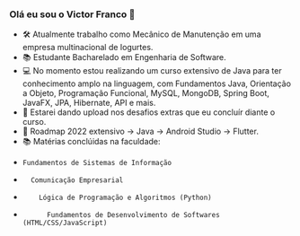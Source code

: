 ### Olá eu sou o Victor Franco 👋

- 🛠 Atualmente trabalho como Mecânico de Manutenção em uma empresa multinacional de Iogurtes.
- 📚 Estudante Bacharelado em Engenharia de Software.
- 💻 No momento estou realizando um curso extensivo de Java para ter conhecimento amplo na linguagem, com Fundamentos Java, Orientação a Objeto, Programação Funcional, MySQL, MongoDB, Spring Boot, JavaFX, JPA, Hibernate, API e mais.
- 📨 Estarei dando upload nos desafios extras que eu concluír diante o curso. 
- 🚩 Roadmap 2022 extensivo -> Java -> Android Studio -> Flutter.
- 📚 Matérias conclúidas na faculdade:
-     Fundamentos de Sistemas de Informação
-       Comunicação Empresarial
-         Lógica de Programação e Algoritmos (Python)
-           Fundamentos de Desenvolvimento de Softwares (HTML/CSS/JavaScript)
